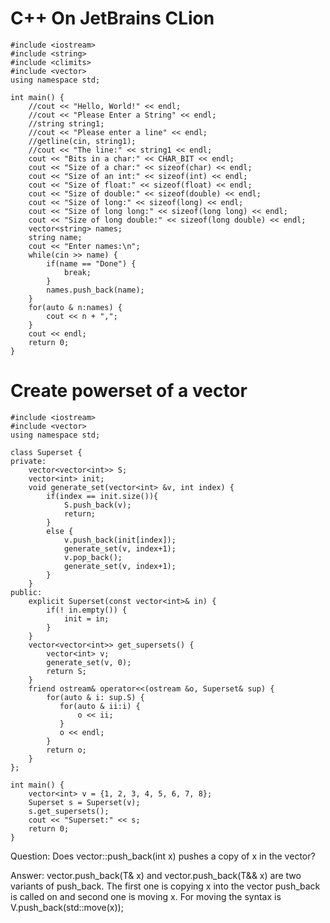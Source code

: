 # C++ On JetBrains CLion

```
#include <iostream>
#include <string>
#include <climits>
#include <vector>
using namespace std;

int main() {
    //cout << "Hello, World!" << endl;
    //cout << "Please Enter a String" << endl;
    //string string1;
    //cout << "Please enter a line" << endl;
    //getline(cin, string1);
    //cout << "The line:" << string1 << endl;
    cout << "Bits in a char:" << CHAR_BIT << endl;
    cout << "Size of a char:" << sizeof(char) << endl;
    cout << "Size of an int:" << sizeof(int) << endl;
    cout << "Size of float:" << sizeof(float) << endl;
    cout << "Size of double:" << sizeof(double) << endl;
    cout << "Size of long:" << sizeof(long) << endl;
    cout << "Size of long long:" << sizeof(long long) << endl;
    cout << "Size of long double:" << sizeof(long double) << endl;
    vector<string> names;
    string name;
    cout << "Enter names:\n";
    while(cin >> name) {
        if(name == "Done") {
            break;
        }
        names.push_back(name);
    }
    for(auto & n:names) {
        cout << n + ",";
    }
    cout << endl;
    return 0;
}
```

# Create powerset of a vector<int>
    
```
#include <iostream>
#include <vector>
using namespace std;

class Superset {
private:
    vector<vector<int>> S;
    vector<int> init;
    void generate_set(vector<int> &v, int index) {
        if(index == init.size()){
            S.push_back(v);
            return;
        }
        else {
            v.push_back(init[index]);
            generate_set(v, index+1);
            v.pop_back();
            generate_set(v, index+1);
        }
    }
public:
    explicit Superset(const vector<int>& in) {
        if(! in.empty()) {
            init = in;
        }
    }
    vector<vector<int>> get_supersets() {
        vector<int> v;
        generate_set(v, 0);
        return S;
    }
    friend ostream& operator<<(ostream &o, Superset& sup) {
        for(auto & i: sup.S) {
           for(auto & ii:i) {
               o << ii;
           }
           o << endl;
        }
        return o;
    }
};

int main() {
    vector<int> v = {1, 2, 3, 4, 5, 6, 7, 8};
    Superset s = Superset(v);
    s.get_supersets();
    cout << "Superset:" << s;
    return 0;
}
```
    
Question: Does vector<int>::push_back(int x) pushes a copy of x in the vector?
    
Answer: vector<T>.push_back(T& x) and vector<T>.push_back(T&& x) are two variants of push_back. The first one is copying x into the vector push_back is called on and second one is moving x. For moving the syntax is V.push_back(std::move(x));
    
    
